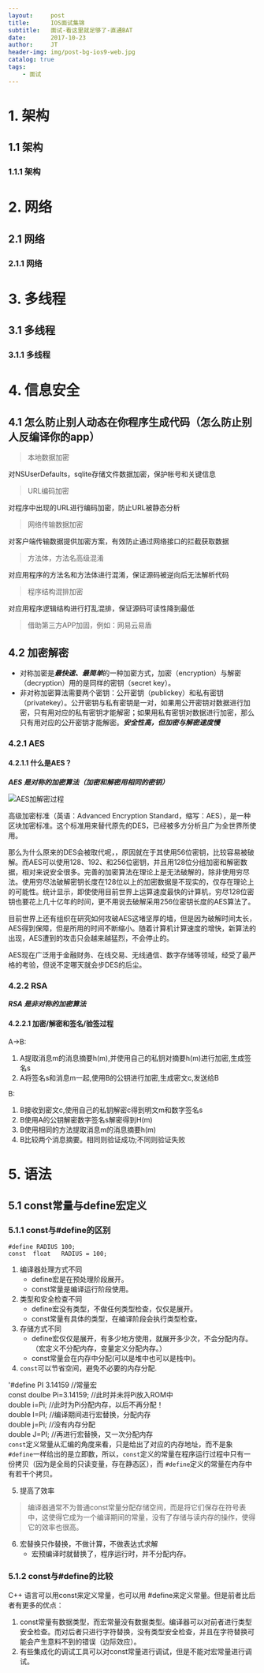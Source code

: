 ```yaml
---
layout:     post
title:      IOS面试集锦
subtitle:   面试-看这里就足够了-直通BAT
date:       2017-10-23
author:     JT
header-img: img/post-bg-ios9-web.jpg
catalog: true
tags:
    - 面试
---
```


# 1. 架构

## 1.1 架构

### 1.1.1 架构


# 2. 网络

## 2.1 网络

### 2.1.1 网络


# 3. 多线程

## 3.1 多线程

### 3.1.1 多线程


# 4. 信息安全

## 4.1 怎么防止别人动态在你程序生成代码（怎么防止别人反编译你的app）


> 本地数据加密

对NSUserDefaults，sqlite存储文件数据加密，保护帐号和关键信息
> URL编码加密

对程序中出现的URL进行编码加密，防止URL被静态分析
> 网络传输数据加密

对客户端传输数据提供加密方案，有效防止通过网络接口的拦截获取数据
> 方法体，方法名高级混淆

对应用程序的方法名和方法体进行混淆，保证源码被逆向后无法解析代码
> 程序结构混排加密

对应用程序逻辑结构进行打乱混排，保证源码可读性降到最低
> 借助第三方APP加固，例如：网易云易盾

## 4.2 加密解密

* 对称加密是***最快速、最简单***的一种加密方式，加密（encryption）与解密（decryption）用的是同样的密钥（secret key）。
* 非对称加密算法需要两个密钥：公开密钥（publickey）和私有密钥（privatekey）。公开密钥与私有密钥是一对，如果用公开密钥对数据进行加密，只有用对应的私有密钥才能解密；如果用私有密钥对数据进行加密，那么只有用对应的公开密钥才能解密。***安全性高，但加密与解密速度慢***


### 4.2.1 AES
#### 4.2.1.1 什么是AES？

***AES 是对称的加密算法（加密和解密用相同的密钥）***

![AES加解密过程](/Users/li/Desktop/AES加解密过程.png)

高级加密标准（英语：Advanced Encryption Standard，缩写：AES），是一种区块加密标准。这个标准用来替代原先的DES，已经被多方分析且广为全世界所使用。

那么为什么原来的DES会被取代呢，，原因就在于其使用56位密钥，比较容易被破解。而AES可以使用128、192、和256位密钥，并且用128位分组加密和解密数据，相对来说安全很多。完善的加密算法在理论上是无法破解的，除非使用穷尽法。使用穷尽法破解密钥长度在128位以上的加密数据是不现实的，仅存在理论上的可能性。统计显示，即使使用目前世界上运算速度最快的计算机，穷尽128位密钥也要花上几十亿年的时间，更不用说去破解采用256位密钥长度的AES算法了。

目前世界上还有组织在研究如何攻破AES这堵坚厚的墙，但是因为破解时间太长，AES得到保障，但是所用的时间不断缩小。随着计算机计算速度的增快，新算法的出现，AES遭到的攻击只会越来越猛烈，不会停止的。

AES现在广泛用于金融财务、在线交易、无线通信、数字存储等领域，经受了最严格的考验，但说不定哪天就会步DES的后尘。

### 4.2.2 RSA

***RSA 是非对称的加密算法***

#### 4.2.2.1 加密/解密和签名/验签过程

A->B:

1. A提取消息m的消息摘要h(m),并使用自己的私钥对摘要h(m)进行加密,生成签名s
2. A将签名s和消息m一起,使用B的公钥进行加密,生成密文c,发送给B

B:

1. B接收到密文c,使用自己的私钥解密c得到明文m和数字签名s
2. B使用A的公钥解密数字签名s解密得到H(m)
3. B使用相同的方法提取消息m的消息摘要h(m)
4. B比较两个消息摘要。相同则验证成功;不同则验证失败


# 5. 语法

## 5.1 const常量与define宏定义
### 5.1.1 const与#define的区别
```
#define RADIUS 100;
const  float   RADIUS = 100;
```

1. 编译器处理方式不同
    * define宏是在预处理阶段展开。
    * const常量是编译运行阶段使用。
2. 类型和安全检查不同
    * define宏没有类型，不做任何类型检查，仅仅是展开。
    * const常量有具体的类型，在编译阶段会执行类型检查。
3. 存储方式不同
    * define宏仅仅是展开，有多少地方使用，就展开多少次，不会分配内存。（宏定义不分配内存，变量定义分配内存。）
    * const常量会在内存中分配(可以是堆中也可以是栈中)。
4. `const`可以节省空间，避免不必要的内存分配.
>
'#define PI 3.14159 //常量宏  
const doulbe Pi=3.14159; //此时并未将Pi放入ROM中  
double i=Pi; //此时为Pi分配内存，以后不再分配！  
double I=PI; //编译期间进行宏替换，分配内存  
double j=Pi; //没有内存分配  
double J=PI; //再进行宏替换，又一次分配内存   
`const`定义常量从汇编的角度来看，只是给出了对应的内存地址，而不是象`#define`一样给出的是立即数，所以，`const`定义的常量在程序运行过程中只有一份拷贝（因为是全局的只读变量，存在静态区），而 `#define`定义的常量在内存中有若干个拷贝。

5. 提高了效率 
> 编译器通常不为普通const常量分配存储空间，而是将它们保存在符号表中，这使得它成为一个编译期间的常量，没有了存储与读内存的操作，使得它的效率也很高。

6. 宏替换只作替换，不做计算，不做表达式求解
    * 宏预编译时就替换了，程序运行时，并不分配内存。

### 5.1.2 const与#define的比较
C++ 语言可以用const来定义常量，也可以用 #define来定义常量。但是前者比后者有更多的优点：

1. const常量有数据类型，而宏常量没有数据类型。编译器可以对前者进行类型安全检查。而对后者只进行字符替换，没有类型安全检查，并且在字符替换可能会产生意料不到的错误（边际效应）。
2. 有些集成化的调试工具可以对const常量进行调试，但是不能对宏常量进行调试。

